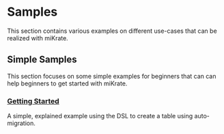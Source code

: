 # Samples

This section contains various examples on different use-cases that can be realized with miKrate.

## Simple Samples

This section focuses on some simple examples for beginners that can can help beginners to get started with miKrate.

### [Getting Started](getting-started.md)

A simple, explained example using the DSL to create a table using auto-migration.
